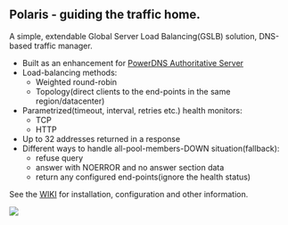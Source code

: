 ## Polaris - guiding the traffic home.

A simple, extendable Global Server Load Balancing(GSLB) solution, DNS-based traffic manager.

* Built as an enhancement for [PowerDNS Authoritative Server](https://www.powerdns.com/auth.html)
* Load-balancing methods:
    * Weighted round-robin
    * Topology(direct clients to the end-points in the same region/datacenter)
* Parametrized(timeout, interval, retries etc.) health monitors:
    * TCP
    * HTTP
* Up to 32 addresses returned in a response
* Different ways to handle all-pool-members-DOWN situation(fallback):
    * refuse query
    * answer with NOERROR and no answer section data
    * return any configured end-points(ignore the health status)

See the [WIKI](https://github.com/polaris-gslb/polaris-core/wiki) for installation, configuration and other information.

![](https://github.com/polaris-gslb/polaris-core/wiki/overview.jpg)


